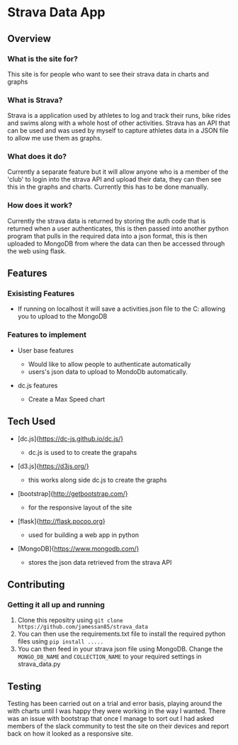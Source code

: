 # Strava Data App

## Overview

### What is the site for?

This site is for people who want to see their strava data in charts and graphs

### What is Strava?

Strava is a application used by athletes to log and track their runs, bike rides and swims along with a whole host of other activities. Strava has an API that can be used and was used by myself to capture athletes data in a JSON file to allow me use them as graphs.

### What does it do?

Currently a separate feature but it will allow anyone who is a member of the 'club' to login into the strava API and upload their data, they can then see this in the graphs and charts. Currently this has to be done manually.

### How does it work?

Currently the strava data is returned by storing the auth code that is returned when a user authenticates, this is then passed into another python program that pulls in the required data into a json format, this is then uploaded to MongoDB from where the data can then be accessed through the web using flask. 

## Features

### Exisisting Features
- If running on localhost it will save a activities.json file to the C: allowing you to upload to the MongoDB

### Features to implement
- User base features
	- Would like to allow people to authenticate automatically
	- users's json data to upload to MondoDb automatically.

- dc.js features
	- Create a Max Speed chart	 

## Tech Used
- [dc.js]{https://dc-js.github.io/dc.js/}
	- dc.js is used to to create the grapahs

- [d3.js]{https://d3js.org/}
	- this works along side dc.js to create the graphs

- [bootstrap]{http://getbootstrap.com/}
	- for the responsive layout of the site

- [flask]{http://flask.pocoo.org}
	- used for building a web app in python

- [MongoDB]{https://www.mongodb.com/}
	- stores the json data retrieved from the strava API

## Contributing

### Getting it all up and running
1. Clone this repositry using ```git clone https://github.com/jamessan85/strava_data```
2. You can then use the requirements.txt file to install the required python files using ```pip install .....```
3. You can then feed in your strava json file using MongoDB. Change the ```MONGO_DB_NAME``` and ```COLLECTION_NAME``` to your required settings in strava_data.py


## Testing
Testing has been carried out on a trial and error basis, playing around the with charts until I was happy they were working in the way I wanted. There was an issue with bootstrap that once I manage to sort out I had asked members of the slack community to test the site on their devices and report back on how it looked as a responsive site. 

